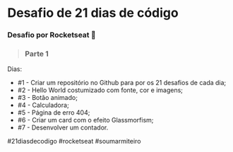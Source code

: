 # Desafio de 21 dias de código
### Desafio por Rocketseat 🚀

> ### Parte 1

Dias:

+ #1 - Criar um repositório no Github para por os 21 desafios de cada dia;
+ #2 - Hello World costumizado com fonte, cor e imagens;
+ #3 - Botão animado;
+ #4 - Calculadora;
+ #5 - Página de erro 404;
+ #6 - Criar um card com o efeito Glassmorfism;
+ #7 - Desenvolver um contador.

#21diasdecodigo #rocketseat #soumarmiteiro
